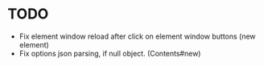 # TODO

* Fix element window reload after click on element window buttons (new element)
* Fix options json parsing, if null object. (Contents#new)
